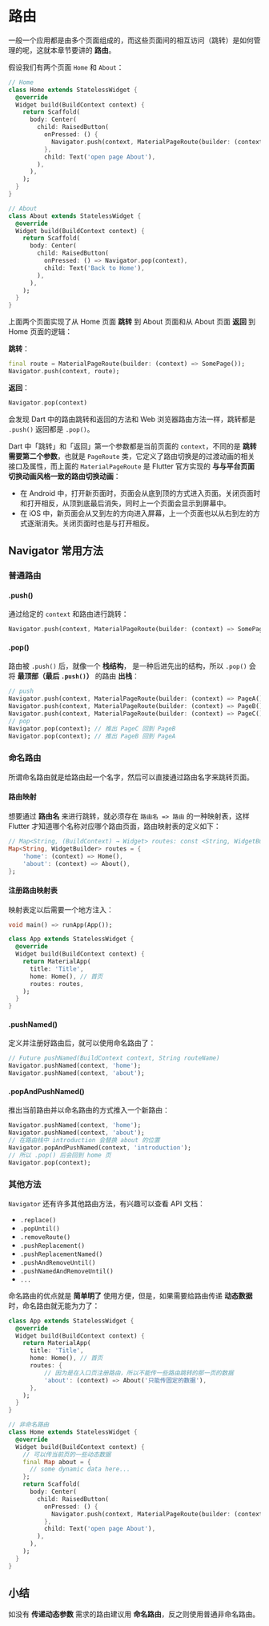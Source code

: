 # 路由

一般一个应用都是由多个页面组成的，而这些页面间的相互访问（跳转）是如何管理的呢，这就本章节要讲的 **路由**。

假设我们有两个页面 `Home` 和 `About`：

```dart
// Home
class Home extends StatelessWidget {
  @override
  Widget build(BuildContext context) {
    return Scaffold(
      body: Center(
        child: RaisedButton(
          onPressed: () {
            Navigator.push(context, MaterialPageRoute(builder: (context) => About()));
          },
          child: Text('open page About'),
        ),
      ),
    );
  }
}

// About
class About extends StatelessWidget {
  @override
  Widget build(BuildContext context) {
    return Scaffold(
      body: Center(
        child: RaisedButton(
          onPressed: () => Navigator.pop(context),
          child: Text('Back to Home'),
        ),
      ),
    );
  }
}
```

上面两个页面实现了从 Home 页面 **跳转** 到 About 页面和从 About 页面 **返回** 到 Home 页面的逻辑：

**跳转**：

```dart
final route = MaterialPageRoute(builder: (context) => SomePage());
Navigator.push(context, route);
```

**返回**：

```dart
Navigator.pop(context)
```

会发现 Dart 中的路由跳转和返回的方法和 Web 浏览器路由方法一样，跳转都是 `.push()` 返回都是 `.pop()`。

Dart 中「跳转」和「返回」第一个参数都是当前页面的 `context`，不同的是 **跳转需要第二个参数**，也就是 `PageRoute` 类，它定义了路由切换是的过渡动画的相关接口及属性，而上面的 `MaterialPageRoute` 是 Flutter 官方实现的 **与与平台页面切换动画风格一致的路由切换动画**：

- 在 Android 中，打开新页面时，页面会从底到顶的方式进入页面。关闭页面时和打开相反，从顶到底最后消失，同时上一个页面会显示到屏幕中。
- 在 iOS 中，新页面会从又到左的方向进入屏幕，上一个页面也以从右到左的方式逐渐消失。关闭页面时也是与打开相反。

## Navigator 常用方法

### 普通路由

#### .push()

通过给定的 `context` 和路由进行跳转：

```dart
Navigator.push(context, MaterialPageRoute(builder: (context) => SomePage()));
```

#### .pop()

路由被 `.push()` 后，就像一个 **栈结构**， 是一种后进先出的结构，所以 `.pop()` 会将 **最顶部（最后 `.push()`）** 的路由 **出栈**：

```dart
// push
Navigator.push(context, MaterialPageRoute(builder: (context) => PageA()));
Navigator.push(context, MaterialPageRoute(builder: (context) => PageB()));
Navigator.push(context, MaterialPageRoute(builder: (context) => PageC()));
// pop
Navigator.pop(context); // 推出 PageC 回到 PageB
Navigator.pop(context); // 推出 PageB 回到 PageA
```
<!-- 
#### .replace()

Replaces a route on the navigator that most tightly encloses the given context with a new route.

```dart
// routes
final routeA = MaterialPageRoute(builder: (context) => PageA());
final routeB = MaterialPageRoute(builder: (context) => PageB());
final routeC = MaterialPageRoute(builder: (context) => PageC());
// push
Navigator.push(context, routeA);
Navigator.push(context, routeB);
// 因为在路由栈中，PageC 会替换 PageB 的位置
Navigator.replace(context, routeB, routeC);
// pop
// 所以推出 PageC 会回到 PageA
Navigator.pop(context); 
``` -->

### 命名路由

所谓命名路由就是给路由起一个名字，然后可以直接通过路由名字来跳转页面。

#### 路由映射

想要通过 **路由名** 来进行跳转，就必须存在 `路由名 => 路由` 的一种映射表，这样 Flutter 才知道哪个名称对应哪个路由页面，路由映射表的定义如下：

```dart
// Map<String, (BuildContext) → Widget> routes: const <String, WidgetBuilder> {}
Map<String, WidgetBuilder> routes = {
    'home': (context) => Home(),
    'about': (context) => About(),
};
```

#### 注册路由映射表

映射表定以后需要一个地方注入：

```dart
void main() => runApp(App());

class App extends StatelessWidget {
  @override
  Widget build(BuildContext context) {
    return MaterialApp(
      title: 'Title',
      home: Home(), // 首页
      routes: routes,
    );
  }
}
```

#### .pushNamed()

定义并注册好路由后，就可以使用命名路由了：

```dart
// Future pushNamed(BuildContext context, String routeName)
Navigator.pushNamed(context, 'home');
Navigator.pushNamed(context, 'about');
```

#### .popAndPushNamed()

推出当前路由并以命名路由的方式推入一个新路由：

```dart
Navigator.pushNamed(context, 'home');
Navigator.pushNamed(context, 'about');
// 在路由栈中 introduction 会替换 about 的位置
Navigator.popAndPushNamed(context, 'introduction');
// 所以 .pop() 后会回到 home 页
Navigator.pop(context);
```

### 其他方法

`Navigator` 还有许多其他路由方法，有兴趣可以查看 API 文档：

- `.replace()`
- `.popUntil()`
- `.removeRoute()`
- `.pushReplacement()`
- `.pushReplacementNamed()`
- `.pushAndRemoveUntil()`
- `.pushNamedAndRemoveUntil()`
- `...`

命名路由的优点就是 **简单明了** 使用方便，但是，如果需要给路由传递 **动态数据** 时，命名路由就无能为力了：

```dart
class App extends StatelessWidget {
  @override
  Widget build(BuildContext context) {
    return MaterialApp(
      title: 'Title',
      home: Home(), // 首页
      routes: {
          // 因为是在入口页注册路由，所以不能传一些路由跳转的那一页的数据
          'about': (context) => About('只能传固定的数据'),
      },
    );
  }
}

// 非命名路由
class Home extends StatelessWidget {
  @override
  Widget build(BuildContext context) {
    // 可以传当前页的一些动态数据
    final Map about = {
      // some dynamic data here...
    };
    return Scaffold(
      body: Center(
        child: RaisedButton(
          onPressed: () {
            Navigator.push(context, MaterialPageRoute(builder: (context) => About(about)));
          },
          child: Text('open page About'),
        ),
      ),
    );
  }
}
```

## 小结

如没有 **传递动态参数** 需求的路由建议用 **命名路由**，反之则使用普通非命名路由。
